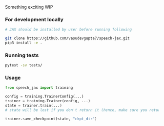 Something exciting WIP

### For development locally

```bash
# JAX should be installed by user before running following

git clone https://github.com/vasudevgupta7/speech-jax.git
pip3 install -e .
```

### Running tests

```bash
pytest -sv tests/
```

### Usage

```python
from speech_jax import training

config = training.TrainerConfig(...)
trainer = training.Trainer(config, ...)
state = trainer.train(...)
# state will be lost if you don't return it (hence, make sure you return it)

trainer.save_checkpoint(state, "ckpt_dir")
```
